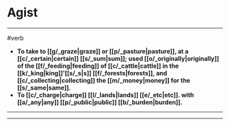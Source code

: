 # Agist
---
#verb
- **To take to [[g/_graze|graze]] or [[p/_pasture|pasture]], at a [[c/_certain|certain]] [[s/_sum|sum]]; used [[o/_originally|originally]] of the [[f/_feeding|feeding]] of [[c/_cattle|cattle]] in the [[k/_king|king]]'[[s/_s|s]] [[f/_forests|forests]], and [[c/_collecting|collecting]] the [[m/_money|money]] for the [[s/_same|same]].**
- **To [[c/_charge|charge]] [[l/_lands|lands]] [[e/_etc|etc]]. with [[a/_any|any]] [[p/_public|public]] [[b/_burden|burden]].**
---
---
